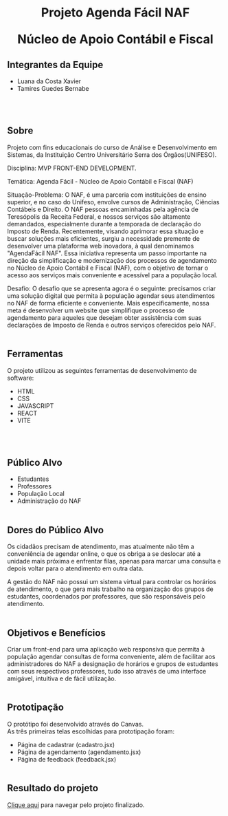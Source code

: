 <h1 align="center">
    <strong>Projeto Agenda Fácil NAF</strong>
    <p>Núcleo de Apoio Contábil e Fiscal</p>
</h1>

## Integrantes da Equipe 
- Luana da Costa Xavier
- Tamires Guedes Bernabe

<br><br>

## Sobre 

Projeto com fins educacionais do curso de Análise e Desenvolvimento em Sistemas, da Instituição Centro Universitário Serra dos Órgãos(UNIFESO).

Disciplina: MVP FRONT-END DEVELOPMENT.

Temática: Agenda Fácil - Núcleo de Apoio Contábil e Fiscal (NAF)

Situação-Problema: O NAF, é uma parceria com instituições de ensino superior, e no caso do Unifeso, envolve cursos de Administração, Ciências Contábeis e Direito. O NAF pessoas encaminhadas pela agência de Teresópolis da Receita Federal, e nossos serviços são altamente demandados, especialmente durante a temporada de declaração do Imposto de Renda.
Recentemente, visando aprimorar essa situação e buscar soluções mais eficientes, surgiu a necessidade premente de desenvolver uma plataforma web inovadora, à qual denominamos "AgendaFácil NAF". Essa iniciativa representa um passo importante na direção da simplificação e modernização dos processos de agendamento no Núcleo de Apoio Contábil e Fiscal (NAF), com o objetivo de tornar o acesso aos serviços mais conveniente e acessível para a população local.

Desafio: O desafio que se apresenta agora é o seguinte: precisamos criar uma solução digital que permita à população agendar seus atendimentos no NAF de forma eficiente e conveniente. Mais especificamente, nossa meta é desenvolver um website que simplifique o processo de agendamento para aqueles que desejam obter assistência com suas declarações de Imposto de Renda e outros serviços oferecidos pelo NAF.
<br><br>

## Ferramentas 
O projeto utilizou as seguintes ferramentas de desenvolvimento de software:
- HTML
- CSS
- JAVASCRIPT
- REACT
- VITE

<br><br>

## Público Alvo 
- Estudantes
- Professores
- População Local
- Administração do NAF
<br><br>

## Dores do Público Alvo 

Os cidadãos precisam de atendimento, mas atualmente não têm a conveniência de agendar online, o que os obriga a se deslocar até a unidade mais próxima e enfrentar filas, apenas para marcar uma consulta e depois voltar para o atendimento em outra data.

A gestão do NAF não possui um sistema virtual para controlar os horários de atendimento, o que gera mais trabalho na organização dos grupos de estudantes, coordenados por professores, que são responsáveis pelo atendimento.
<br><br>

## Objetivos e Benefícios 
Criar um front-end para uma aplicação web responsiva que permita à população agendar consultas de forma conveniente, além de facilitar aos administradores do NAF a designação de horários e grupos de estudantes com seus respectivos professores, tudo isso através de uma interface amigável, intuitiva e de fácil utilização.
<br><br>

## Prototipação
O protótipo foi desenvolvido através do Canvas.
<br>
As três primeiras telas escolhidas para prototipação foram: 
- Página de cadastrar (cadastro.jsx)
- Página de agendamento (agendamento.jsx)
- Página de feedback (feedback.jsx)
<br><br>

## Resultado do projeto 
<a href="https://github.com/Luana-xavier/MVP">Clique aqui</a> para navegar pelo projeto finalizado.



